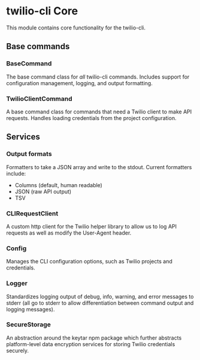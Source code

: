 # twilio-cli Core

This module contains core functionality for the twilio-cli.

## Base commands

### BaseCommand

The base command class for _all_ twilio-cli commands. Includes support for configuration management, logging, and output formatting.

### TwilioClientCommand

A base command class for commands that need a Twilio client to make API requests. Handles loading credentials from the project configuration.

## Services

### Output formats

Formatters to take a JSON array and write to the stdout. Current formatters include:

- Columns (default, human readable)
- JSON (raw API output)
- TSV

### CLIRequestClient

A custom http client for the Twilio helper library to allow us to log API requests as well as modify the User-Agent header.

### Config

Manages the CLI configuration options, such as Twilio projects and credentials.

### Logger

Standardizes logging output of debug, info, warning, and error messages to stderr (all go to stderr to allow differentiation between command output and logging messages).

### SecureStorage

An abstraction around the keytar npm package which further abstracts platform-level data encryption services for storing Twilio credentials securely.